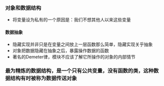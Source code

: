 ### 对象和数据结构
- 将变量设为私有的一个原因是：我们不想其他人以来这些变量

#### 数据抽象
- 隐藏实现并非只是在变量之间放上一层函数那么简单，隐藏实现关乎抽象
- 对象把数据隐藏在抽象之后，暴露操作数据的函数
- 著名的Demeter律，模块不应该了解它所操作的对象的内部情节

### 最为精炼的数据结构，是一个只有公共变量，没有函数的类，这种数据结构有时被称为数据传送对象
